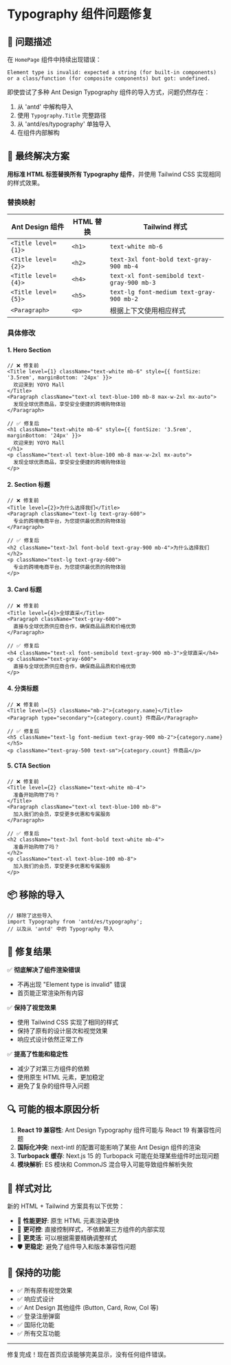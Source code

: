 # Typography 组件问题修复

## 🐛 问题描述

在 `HomePage` 组件中持续出现错误：
```
Element type is invalid: expected a string (for built-in components) or a class/function (for composite components) but got: undefined.
```

即使尝试了多种 Ant Design Typography 组件的导入方式，问题仍然存在：
1. 从 'antd' 中解构导入
2. 使用 `Typography.Title` 完整路径
3. 从 'antd/es/typography' 单独导入
4. 在组件内部解构

## 🔧 最终解决方案

**用标准 HTML 标签替换所有 Typography 组件**，并使用 Tailwind CSS 实现相同的样式效果。

### 替换映射

| Ant Design 组件 | HTML 替换 | Tailwind 样式 |
|----------------|-----------|---------------|
| `<Title level={1}>` | `<h1>` | `text-white mb-6` |
| `<Title level={2}>` | `<h2>` | `text-3xl font-bold text-gray-900 mb-4` |
| `<Title level={4}>` | `<h4>` | `text-xl font-semibold text-gray-900 mb-3` |
| `<Title level={5}>` | `<h5>` | `text-lg font-medium text-gray-900 mb-2` |
| `<Paragraph>` | `<p>` | 根据上下文使用相应样式 |

### 具体修改

#### 1. Hero Section
```tsx
// ❌ 修复前
<Title level={1} className="text-white mb-6" style={{ fontSize: '3.5rem', marginBottom: '24px' }}>
  欢迎来到 YOYO Mall
</Title>
<Paragraph className="text-xl text-blue-100 mb-8 max-w-2xl mx-auto">
  发现全球优质商品，享受安全便捷的跨境购物体验
</Paragraph>

// ✅ 修复后
<h1 className="text-white mb-6" style={{ fontSize: '3.5rem', marginBottom: '24px' }}>
  欢迎来到 YOYO Mall
</h1>
<p className="text-xl text-blue-100 mb-8 max-w-2xl mx-auto">
  发现全球优质商品，享受安全便捷的跨境购物体验
</p>
```

#### 2. Section 标题
```tsx
// ❌ 修复前
<Title level={2}>为什么选择我们</Title>
<Paragraph className="text-lg text-gray-600">
  专业的跨境电商平台，为您提供最优质的购物体验
</Paragraph>

// ✅ 修复后
<h2 className="text-3xl font-bold text-gray-900 mb-4">为什么选择我们</h2>
<p className="text-lg text-gray-600">
  专业的跨境电商平台，为您提供最优质的购物体验
</p>
```

#### 3. Card 标题
```tsx
// ❌ 修复前
<Title level={4}>全球直采</Title>
<Paragraph className="text-gray-600">
  直接与全球优质供应商合作，确保商品品质和价格优势
</Paragraph>

// ✅ 修复后
<h4 className="text-xl font-semibold text-gray-900 mb-3">全球直采</h4>
<p className="text-gray-600">
  直接与全球优质供应商合作，确保商品品质和价格优势
</p>
```

#### 4. 分类标题
```tsx
// ❌ 修复前
<Title level={5} className="mb-2">{category.name}</Title>
<Paragraph type="secondary">{category.count} 件商品</Paragraph>

// ✅ 修复后
<h5 className="text-lg font-medium text-gray-900 mb-2">{category.name}</h5>
<p className="text-gray-500 text-sm">{category.count} 件商品</p>
```

#### 5. CTA Section
```tsx
// ❌ 修复前
<Title level={2} className="text-white mb-4">
  准备开始购物了吗？
</Title>
<Paragraph className="text-xl text-blue-100 mb-8">
  加入我们的会员，享受更多优惠和专属服务
</Paragraph>

// ✅ 修复后
<h2 className="text-3xl font-bold text-white mb-4">
  准备开始购物了吗？
</h2>
<p className="text-xl text-blue-100 mb-8">
  加入我们的会员，享受更多优惠和专属服务
</p>
```

## 📦 移除的导入

```tsx
// 移除了这些导入
import Typography from 'antd/es/typography';
// 以及从 'antd' 中的 Typography 导入
```

## 🎯 修复结果

✅ **彻底解决了组件渲染错误**
- 不再出现 "Element type is invalid" 错误
- 首页能正常渲染所有内容

✅ **保持了视觉效果**
- 使用 Tailwind CSS 实现了相同的样式
- 保持了原有的设计层次和视觉效果
- 响应式设计依然正常工作

✅ **提高了性能和稳定性**
- 减少了对第三方组件的依赖
- 使用原生 HTML 元素，更加稳定
- 避免了复杂的组件导入问题

## 🔍 可能的根本原因分析

1. **React 19 兼容性**: Ant Design Typography 组件可能与 React 19 有兼容性问题
2. **国际化冲突**: next-intl 的配置可能影响了某些 Ant Design 组件的渲染
3. **Turbopack 缓存**: Next.js 15 的 Turbopack 可能在处理某些组件时出现问题
4. **模块解析**: ES 模块和 CommonJS 混合导入可能导致组件解析失败

## 🎨 样式对比

新的 HTML + Tailwind 方案具有以下优势：
- 🚀 **性能更好**: 原生 HTML 元素渲染更快
- 🎯 **更可控**: 直接控制样式，不依赖第三方组件的内部实现
- 🔧 **更灵活**: 可以根据需要精确调整样式
- 🛡️ **更稳定**: 避免了组件导入和版本兼容性问题

## 📱 保持的功能

- ✅ 所有原有视觉效果
- ✅ 响应式设计
- ✅ Ant Design 其他组件 (Button, Card, Row, Col 等)
- ✅ 登录注册弹窗
- ✅ 国际化功能
- ✅ 所有交互功能

---

修复完成！现在首页应该能够完美显示，没有任何组件错误。
